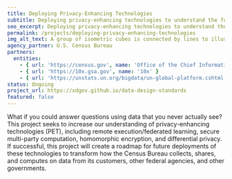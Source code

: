 ```yaml
---
title: Deploying Privacy-Enhancing Technologies
subtitle: Deploying privacy-enhancing technologies to understand the future of data collection & dissemenation.  
seo_excerpt: Deploying privacy-enhancing technologies to understand the future of data collection & dissemenation.
permalink: /projects/deploying-privacy-enhancing-technologies
img_alt_text: A group of isometric cubes is connected by lines to illustrate the connection of nodes to one another.
agency_partner: U.S. Census Bureau 
partners:
  entities:
    - { url: 'https://census.gov', name: 'Office of the Chief Information Officer (Census)' }
    - { url: 'https://10x.gsa.gov', name: '10x' }
    - { url: 'https://unstats.un.org/bigdata/un-global-platform.cshtml', name: 'United Nations Privacy-Enhancing Technology Lab' }
status: Ongoing
project_url: https://xdgov.github.io/data-design-standards
featured: false
---
```


What if you could answer questions using data that you never actually see? This project seeks to increase our understanding of privacy-enhancing technologies (PET), including remote execution/federated learning, secure multi-party computation, homomorphic encryption, and differential privacy. If successful, this project will create a roadmap for future deployments of these technologies to transform how the Census Bureau collects, shares, and computes on data from its customers, other federal agencies, and other governments.